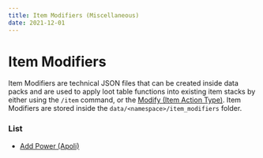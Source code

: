 ```yaml
---
title: Item Modifiers (Miscellaneous)
date: 2021-12-01
---
```


# Item Modifiers

Item Modifiers are technical JSON files that can be created inside data packs and are used to apply loot table functions into existing item stacks by either using the `/item` command, or the [Modify (Item Action Type)](../types/item_action_types/modify.md). Item Modifiers are stored inside the `data/<namespace>/item_modifiers` folder.


### List

* [Add Power (Apoli)](item_modifiers/apoli_add_power.md)